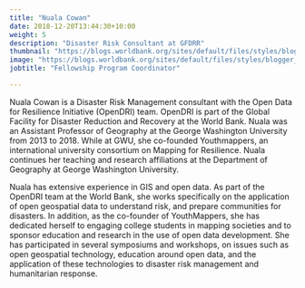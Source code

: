 ```yaml
---
title: "Nuala Cowan"
date: 2018-12-20T13:44:30+10:00
weight: 5
description: "Disaster Risk Consultant at GFDRR"
thumbnail: "https://blogs.worldbank.org/sites/default/files/styles/blogger_profile_image/public/bloggers/pictures/picture-13477-1543508188.png.webp"
image: "https://blogs.worldbank.org/sites/default/files/styles/blogger_profile_image/public/bloggers/pictures/picture-13477-1543508188.png.webp"
jobtitle: "Fellowship Program Coordinator"

---
```

 Nuala Cowan is a Disaster Risk Management consultant with the Open Data for Resilience Initiative (OpenDRI) team. OpenDRI is part of the Global Facility for Disaster Reduction and Recovery at the World Bank. Nuala was an Assistant Professor of Geography at the George Washington University from 2013 to 2018. While at GWU, she co-founded Youthmappers, an international university consortium on Mapping for Resilience. Nuala continues her teaching and research affiliations at the Department of Geography at George Washington University.

Nuala has extensive experience in GIS and open data. As part of the OpenDRI team at the World Bank, she works specifically on the application of open geospatial data to understand risk, and prepare communities for disasters. In addition, as the co-founder of YouthMappers, she has dedicated herself to engaging college students in mapping societies and to sponsor education and research in the use of open data development. She has participated in several symposiums and workshops, on issues such as open geospatial technology, education around open data, and the application of these technologies to disaster risk management and humanitarian response.
